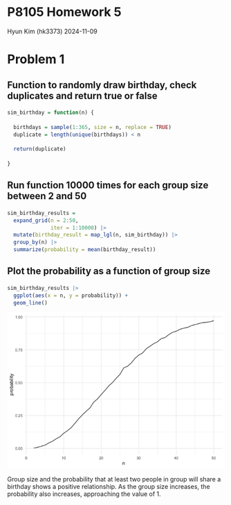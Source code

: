 P8105 Homework 5
================
Hyun Kim (hk3373)
2024-11-09

# Problem 1

## Function to randomly draw birthday, check duplicates and return true or false

``` r
sim_birthday = function(n) {

  birthdays = sample(1:365, size = n, replace = TRUE)
  duplicate = length(unique(birthdays)) < n
  
  return(duplicate)
  
}
```

## Run function 10000 times for each group size between 2 and 50

``` r
sim_birthday_results = 
  expand_grid(n = 2:50,
              iter = 1:10000) |> 
  mutate(birthday_result = map_lgl(n, sim_birthday)) |> 
  group_by(n) |> 
  summarize(probability = mean(birthday_result))
```

## Plot the probability as a function of group size

``` r
sim_birthday_results |> 
  ggplot(aes(x = n, y = probability)) + 
  geom_line()
```

![](p8105_hw5_hk3373_files/figure-gfm/birthday_vs_probability-1.png)<!-- -->

Group size and the probability that at least two people in group will
share a birthday shows a positive relationship. As the group size
increases, the probability also increases, approaching the value of 1.

